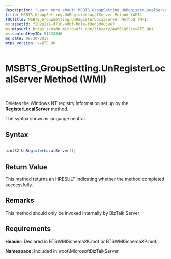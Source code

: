 ```yaml
---
description: "Learn more about: MSBTS_GroupSetting.UnRegisterLocalServer Method (WMI)"
title: MSBTS_GroupSetting.UnRegisterLocalServer Method (WMI)
TOCTitle: MSBTS_GroupSetting.UnRegisterLocalServer Method (WMI)
ms:assetid: f20282a5-d710-4dbf-b01e-f9ed5d08c967
ms:mtpsurl: https://msdn.microsoft.com/library/Aa561882(v=BTS.80)
ms:contentKeyID: 51533346
ms.date: 08/30/2017
mtps_version: v=BTS.80
---
```


# MSBTS\_GroupSetting.UnRegisterLocalServer Method (WMI)

 

Deletes the Windows NT registry information set up by the **RegisterLocalServer** method.

The syntax shown is language neutral.

## Syntax

```C#
  
uint32 UnRegisterLocalServer();  
```

## Return Value

This method returns an HRESULT indicating whether the method completed successfully.

## Remarks

This method should only be invoked internally by BizTalk Server

## Requirements

**Header:** Declared in BTSWMISchema2K.mof or BTSWMISchemaXP.mof.

**Namespace:** Included in \\root\\MicrosoftBizTalkServer.

